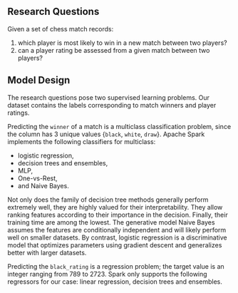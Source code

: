 
## Research Questions
Given a set of chess match records:
1. which player is most likely to win in a new match between two players?
2. can a player rating be assessed from a given match between two players?

## Model Design
The research questions pose two supervised learning problems. Our dataset contains the labels corresponding to match winners and player ratings. 

Predicting the `winner` of a match is a multiclass classification problem, since the column has 3 unique values {`black`, `white`, `draw`}. Apache Spark implements the following classifiers for multiclass: 
- logistic regression, 
- decision trees and ensembles, 
- MLP, 
- One-vs-Rest, 
- and Naive Bayes. 

Not only does the family of decision tree methods generally perform extremely well, they are highly valued for their interpretability. They allow ranking features according to their importance in the decision. Finally, their training time are among the lowest. The generative model Naive Bayes assumes the features are conditionally independent and will likely perform well on smaller datasets. By contrast, logistic regression is a discriminative model that optimizes parameters using gradient descent and generalizes better with larger datasets. 

Predicting the `black_rating` is a regression problem; the target value is an integer ranging from 789 to 2723. Spark only supports the following regressors for our case: linear regression, decision trees and ensembles. 
